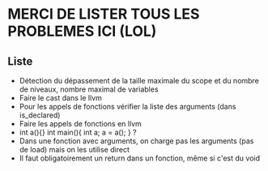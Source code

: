 # MERCI DE LISTER TOUS LES PROBLEMES ICI (LOL)


## Liste

- Détection du dépassement de la taille maximale du scope et du nombre de niveaux, nombre maximal de variables
- Faire le cast dans le llvm
- Pour les appels de fonctions vérifier la liste des arguments (dans is_declared)
- Faire les appels de fonctions en llvm
- int a(){} int main(){ int a; a = a(); } ?
- Dans une fonction avec arguments, on charge pas les arguments (pas de load) mais on les utilise direct
- Il faut obligatoirement un return dans un fonction, même si c'est du void